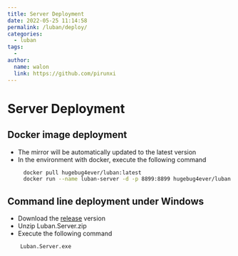 ```yaml
---
title: Server Deployment
date: 2022-05-25 11:14:58
permalink: /luban/deploy/
categories:
  - luban
tags:
  - 
author: 
  name: walon
  link: https://github.com/pirunxi
---
```

# Server Deployment

## Docker image deployment
- The mirror will be automatically updated to the latest version
- In the environment with docker, execute the following command
``` bash
     docker pull hugebug4ever/luban:latest
     docker run --name luban-server -d -p 8899:8899 hugebug4ever/luban:latest
```

## Command line deployment under Windows
- Download the [release](https://github.com/focus-creative-games/luban/releases) version
- Unzip Luban.Server.zip
- Execute the following command
```
    Luban.Server.exe
```